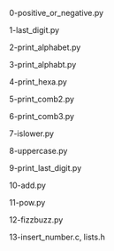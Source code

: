 0-positive_or_negative.py

1-last_digit.py

2-print_alphabet.py

3-print_alphabt.py

4-print_hexa.py

5-print_comb2.py

6-print_comb3.py

7-islower.py

8-uppercase.py

9-print_last_digit.py

10-add.py

11-pow.py

12-fizzbuzz.py

13-insert_number.c, lists.h
